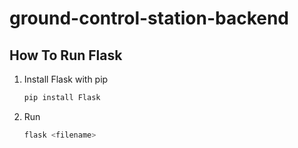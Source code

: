 # ground-control-station-backend

## How To Run Flask
1. Install Flask with pip
    ```bash
    pip install Flask
    ```
2. Run
    ```bash
    flask <filename>
    ```
